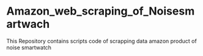 # Amazon_web_scraping_of_Noisesmartwach
This Repository contains scripts  code of  scrapping data amazon product of noise smartwatch 
